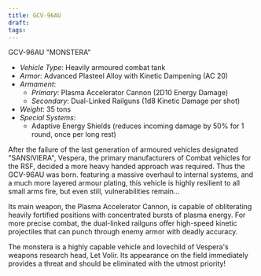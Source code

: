 ```yaml
---
title: GCV-96AU
draft: 
tags:
---
```

GCV-96AU "MONSTERA"

- _Vehicle Type_: Heavily armoured combat tank
- _Armor_: Advanced Plasteel Alloy with Kinetic Dampening (AC 20)
- _Armament_:
    - _Primary_: Plasma Accelerator Cannon (2D10 Energy Damage)
    - _Secondary_: Dual-Linked Railguns (1d8 Kinetic Damage per shot)
- _Weight_: 35 tons
- _Special Systems_:
    - Adaptive Energy Shields (reduces incoming damage by 50% for 1 round, once per long rest)
     
After the failure of the last generation of armoured vehicles designated "SANSIVIERA", Vespera, the primary manufacturers of Combat vehicles for the RSF, decided a more heavy handed approach was required. Thus the GCV-96AU was born. featuring a massive overhaul to internal systems, and a much more layered armour plating, this vehicle is highly resilient to all small arms fire, but even still, vulnerabilities remain...

Its main weapon, the Plasma Accelerator Cannon, is capable of obliterating heavily fortified positions with concentrated bursts of plasma energy. For more precise combat, the dual-linked railguns offer high-speed kinetic projectiles that can punch through enemy armor with deadly accuracy.

The monstera is a highly capable vehicle and lovechild of Vespera's weapons research head, Let Volir. Its appearance on the field immediately provides a threat and should be eliminated with the utmost priority!
